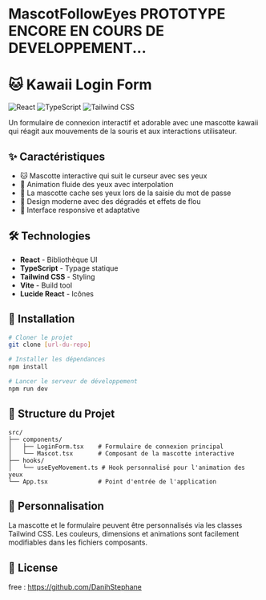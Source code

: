 # MascotFollowEyes  PROTOTYPE ENCORE EN COURS DE DEVELOPPEMENT...

# 🐱 Kawaii Login Form

![React](https://img.shields.io/badge/React-18.3-61DAFB?logo=react)
![TypeScript](https://img.shields.io/badge/TypeScript-5.5-3178C6?logo=typescript)
![Tailwind CSS](https://img.shields.io/badge/Tailwind_CSS-3.4-38B2AC?logo=tailwind-css)

Un formulaire de connexion interactif et adorable avec une mascotte kawaii qui réagit aux mouvements de la souris et aux interactions utilisateur.

## ✨ Caractéristiques

- 🐱 Mascotte interactive qui suit le curseur avec ses yeux
- 👀 Animation fluide des yeux avec interpolation
- 🙈 La mascotte cache ses yeux lors de la saisie du mot de passe
- 🎨 Design moderne avec des dégradés et effets de flou
- 📱 Interface responsive et adaptative

## 🛠️ Technologies

- **React** - Bibliothèque UI
- **TypeScript** - Typage statique
- **Tailwind CSS** - Styling
- **Vite** - Build tool
- **Lucide React** - Icônes

## 🚀 Installation

```bash
# Cloner le projet
git clone [url-du-repo]

# Installer les dépendances
npm install

# Lancer le serveur de développement
npm run dev
```

## 🎯 Structure du Projet

```
src/
├── components/
│   ├── LoginForm.tsx    # Formulaire de connexion principal
│   └── Mascot.tsx       # Composant de la mascotte interactive
├── hooks/
│   └── useEyeMovement.ts # Hook personnalisé pour l'animation des yeux
└── App.tsx              # Point d'entrée de l'application
```

## 🎨 Personnalisation

La mascotte et le formulaire peuvent être personnalisés via les classes Tailwind CSS. Les couleurs, dimensions et animations sont facilement modifiables dans les fichiers composants.

## 📝 License

free : https://github.com/DanihStephane
